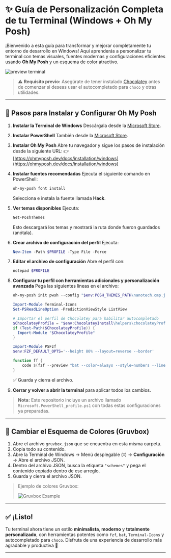 # ✨ Guía de Personalización Completa de tu Terminal (Windows + Oh My Posh)

¡Bienvenido a esta guía para transformar y mejorar completamente tu entorno de desarrollo en Windows!
Aquí aprenderás a personalizar tu terminal con temas visuales, fuentes modernas y configuraciones eficientes usando **Oh My Posh** y un esquema de color atractivo.

![preview terminal](https://ohmyposh.dev/img/posh-preview.gif)

> ⚠️ **Requisito previo:** Asegúrate de tener instalado [Chocolatey](https://chocolatey.org/install) antes de comenzar si deseas usar el autocompletado para `choco` y otras utilidades.

---

## 🧩 Pasos para Instalar y Configurar Oh My Posh

1. **Instalar la Terminal de Windows**
   Descárgala desde la [Microsoft Store](https://aka.ms/terminal).

2. **Instalar PowerShell**
   También desde la [Microsoft Store](https://aka.ms/powershell).

3. **Instalar Oh My Posh**
   Abre tu navegador y sigue los pasos de instalación desde la siguiente URL:
   👉 [https://ohmyposh.dev/docs/installation/windows](https://ohmyposh.dev/docs/installation/windows)

4. **Instalar fuentes recomendadas**
   Ejecuta el siguiente comando en PowerShell:

   ```powershell
   oh-my-posh font install
   ```

   Selecciona e instala la fuente llamada **Hack**.

5. **Ver temas disponibles**
   Ejecuta:

   ```powershell
   Get-PoshThemes
   ```

   Esto descargará los temas y mostrará la ruta donde fueron guardados (anótala).

6. **Crear archivo de configuración del perfil**
   Ejecuta:

   ```powershell
   New-Item -Path $PROFILE -Type File -Force
   ```

7. **Editar el archivo de configuración**
   Abre el perfil con:

   ```powershell
   notepad $PROFILE
   ```

8. **Configurar tu perfil con herramientas adicionales y personalización avanzada**
   Pega las siguientes líneas en el archivo:

   ```powershell
   oh-my-posh init pwsh --config "$env:POSH_THEMES_PATH\nanotech.omp.json" | Invoke-Expression

   Import-Module Terminal-Icons
   Set-PSReadLineOption -PredictionViewStyle ListView

   # Importar el perfil de Chocolatey para habilitar autocompletado
   $ChocolateyProfile = "$env:ChocolateyInstall\helpers\chocolateyProfile.psm1"
   if (Test-Path($ChocolateyProfile)) {
     Import-Module "$ChocolateyProfile"
   }

   Import-Module PSFzf
   $env:FZF_DEFAULT_OPTS='--height 80% --layout=reverse --border'

   function ff {
       code $(fzf --preview "bat --color=always --style=numbers --line-range=:500 {}")
   }
   ```

   ✅ Guarda y cierra el archivo.

9. **Cerrar y volver a abrir la terminal** para aplicar todos los cambios.

> **Nota:** Este repositorio incluye un archivo llamado `Microsoft.PowerShell_profile.ps1` con todas estas configuraciones ya preparadas.

---

## 🎨 Cambiar el Esquema de Colores (Gruvbox)

1. Abre el archivo `gruvbox.json` que se encuentra en esta misma carpeta.
2. Copia todo su contenido.
3. Abre la Terminal de Windows → Menú desplegable (⌑) → **Configuración** → Abre el archivo JSON.
4. Dentro del archivo JSON, busca la etiqueta `"schemes"` y pega el contenido copiado dentro de ese arreglo.
5. Guarda y cierra el archivo JSON.

> Ejemplo de colores Gruvbox:
>
> ![Gruvbox Example](https://i.imgur.com/wa666xg.png)

---

## ✅ ¡Listo!

Tu terminal ahora tiene un estilo **minimalista**, **moderno** y **totalmente personalizado**, con herramientas potentes como `fzf`, `bat`, `Terminal-Icons` y autocompletado para `choco`.
Disfruta de una experiencia de desarrollo más agradable y productiva 🚀

---
